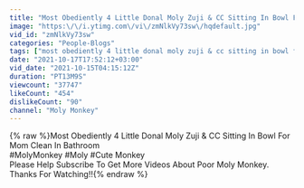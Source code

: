 ```yaml
---
title: "Most Obediently 4 Little Donal Moly Zuji & CC Sitting In Bowl For Mom Clean In Bathroom"
image: "https:\/\/i.ytimg.com\/vi\/zmNlkVy73sw\/hqdefault.jpg"
vid_id: "zmNlkVy73sw"
categories: "People-Blogs"
tags: ["most obediently 4 little donal moly zuji & cc sitting in bowl for mom clean in bathroom","most obediently","4 little donal moly"]
date: "2021-10-17T17:52:12+03:00"
vid_date: "2021-10-15T04:15:12Z"
duration: "PT13M9S"
viewcount: "37747"
likeCount: "454"
dislikeCount: "90"
channel: "Moly Monkey"
---
```

{% raw %}Most Obediently 4 Little Donal Moly Zuji &amp; CC Sitting In Bowl For Mom Clean In Bathroom<br />#MolyMonkey #Moly #Cute Monkey<br />Please Help Subscribe To Get More Videos About Poor Moly Monkey. Thanks For Watching!!{% endraw %}

